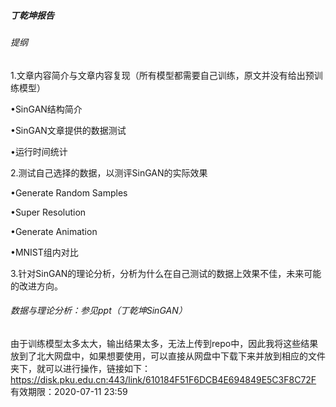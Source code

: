 ##### 丁乾坤报告



###### 提纲

1.文章内容简介与文章内容复现（所有模型都需要自己训练，原文并没有给出预训练模型）

•SinGAN结构简介

•SinGAN文章提供的数据测试

•运行时间统计

2.测试自己选择的数据，以测评SinGAN的实际效果

•Generate Random Samples

•Super Resolution

•Generate Animation

•MNIST组内对比

3.针对SinGAN的理论分析，分析为什么在自己测试的数据上效果不佳，未来可能的改进方向。



###### 数据与理论分析：参见ppt（丁乾坤SinGAN）
由于训练模型太多太大，输出结果太多，无法上传到repo中，因此我将这些结果放到了北大网盘中，如果想要使用，可以直接从网盘中下载下来并放到相应的文件夹下，就可以进行操作，链接如下：https://disk.pku.edu.cn:443/link/610184F51F6DCB4E694849E5C3F8C72F
有效期限：2020-07-11 23:59






